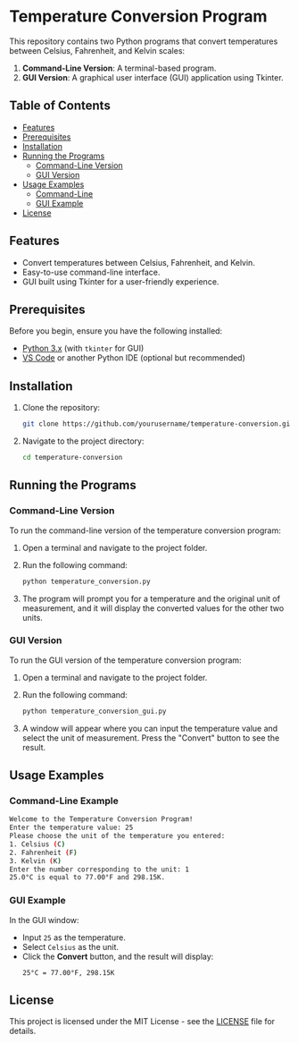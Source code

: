 
# Temperature Conversion Program

This repository contains two Python programs that convert temperatures between Celsius, Fahrenheit, and Kelvin scales:
1. **Command-Line Version**: A terminal-based program.
2. **GUI Version**: A graphical user interface (GUI) application using Tkinter.

## Table of Contents
- [Features](#features)
- [Prerequisites](#prerequisites)
- [Installation](#installation)
- [Running the Programs](#running-the-programs)
  - [Command-Line Version](#command-line-version)
  - [GUI Version](#gui-version)
- [Usage Examples](#usage-examples)
  - [Command-Line](#command-line-example)
  - [GUI Example](#gui-example)
- [License](#license)

## Features
- Convert temperatures between Celsius, Fahrenheit, and Kelvin.
- Easy-to-use command-line interface.
- GUI built using Tkinter for a user-friendly experience.

## Prerequisites
Before you begin, ensure you have the following installed:
- [Python 3.x](https://www.python.org/downloads/) (with `tkinter` for GUI)
- [VS Code](https://code.visualstudio.com/) or another Python IDE (optional but recommended)

## Installation
1. Clone the repository:
   ```bash
   git clone https://github.com/yourusername/temperature-conversion.git
   ```

2. Navigate to the project directory:
   ```bash
   cd temperature-conversion
   ```

## Running the Programs

### Command-Line Version
To run the command-line version of the temperature conversion program:

1. Open a terminal and navigate to the project folder.
2. Run the following command:
   ```bash
   python temperature_conversion.py
   ```

3. The program will prompt you for a temperature and the original unit of measurement, and it will display the converted values for the other two units.

### GUI Version
To run the GUI version of the temperature conversion program:

1. Open a terminal and navigate to the project folder.
2. Run the following command:
   ```bash
   python temperature_conversion_gui.py
   ```

3. A window will appear where you can input the temperature value and select the unit of measurement. Press the "Convert" button to see the result.

## Usage Examples

### Command-Line Example
```bash
Welcome to the Temperature Conversion Program!
Enter the temperature value: 25
Please choose the unit of the temperature you entered:
1. Celsius (C)
2. Fahrenheit (F)
3. Kelvin (K)
Enter the number corresponding to the unit: 1
25.0°C is equal to 77.00°F and 298.15K.
```

### GUI Example
In the GUI window:
- Input `25` as the temperature.
- Select `Celsius` as the unit.
- Click the **Convert** button, and the result will display:
  ```
  25°C = 77.00°F, 298.15K
  ```

## License
This project is licensed under the MIT License - see the [LICENSE](LICENSE) file for details.
